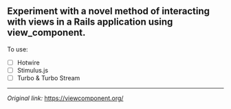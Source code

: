 Experiment with a novel method of interacting with views in a Rails application using view_component.
---
To use: 
- [ ] Hotwire
- [ ] Stimulus.js
- [ ] Turbo & Turbo Stream

---
_Original link:_ https://viewcomponent.org/
